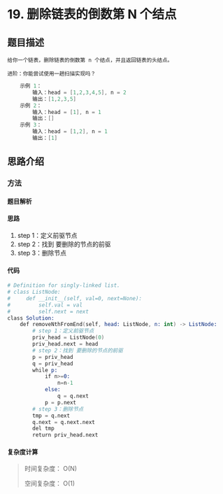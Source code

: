 # 19. 删除链表的倒数第 N 个结点

## 题目描述

    给你一个链表，删除链表的倒数第 n 个结点，并且返回链表的头结点。

    进阶：你能尝试使用一趟扫描实现吗？

```s  
    示例 1：
        输入：head = [1,2,3,4,5], n = 2
        输出：[1,2,3,5]
    示例 2：
        输入：head = [1], n = 1
        输出：[]
    示例 3：
        输入：head = [1,2], n = 1
        输出：[1]
```

## 思路介绍

### 方法

#### 题目解析



#### 思路

1. step 1：定义前驱节点
2. step 2：找到 要删除的节点的前驱
3. step 3：删除节点

#### 代码

```s
# Definition for singly-linked list.
# class ListNode:
#     def __init__(self, val=0, next=None):
#         self.val = val
#         self.next = next
class Solution:
    def removeNthFromEnd(self, head: ListNode, n: int) -> ListNode:
        # step 1：定义前驱节点
        priv_head = ListNode(0)
        priv_head.next = head
        # step 2：找到 要删除的节点的前驱
        p = priv_head
        q = priv_head 
        while p:
            if n>=0:
                n=n-1
            else:
                q = q.next 
            p = p.next
        # step 3：删除节点
        tmp = q.next 
        q.next = q.next.next 
        del tmp
        return priv_head.next
```

#### 复杂度计算

> 时间复杂度： O(N)
> 
> 空间复杂度： O(1)

